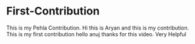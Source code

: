 
# First-Contribution
This is my Pehla Contribution.
Hi this is Aryan and this is my contribution.
This is my first contribution
hello anuj thanks for this video. Very Helpful
